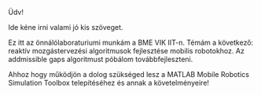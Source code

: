 Üdv!

Ide kéne irni valami jó kis szöveget.

Ez itt az önnálólaboraturiumi munkám a BME VIK IIT-n. Témám a következő: reaktív mozgástervezési algoritmusok fejlesztése mobilis robotokhoz. Az addmissible gaps algoritmust póbálom továbbfejleszteni.

Ahhoz hogy működjön a dolog szükséged lesz a MATLAB Mobile Robotics Simulation Toolbox telepítéséhez és annak a követelményeire!
